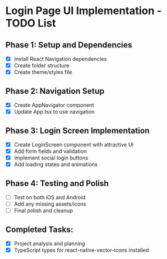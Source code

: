 # Login Page UI Implementation - TODO List

## Phase 1: Setup and Dependencies
- [x] Install React Navigation dependencies
- [x] Create folder structure
- [x] Create theme/styles file

## Phase 2: Navigation Setup
- [x] Create AppNavigator component
- [x] Update App.tsx to use navigation

## Phase 3: Login Screen Implementation
- [x] Create LoginScreen component with attractive UI
- [x] Add form fields and validation
- [x] Implement social login buttons
- [x] Add loading states and animations

## Phase 4: Testing and Polish
- [ ] Test on both iOS and Android
- [ ] Add any missing assets/icons
- [ ] Final polish and cleanup

## Completed Tasks:
- [x] Project analysis and planning
- [x] TypeScript types for react-native-vector-icons installed
